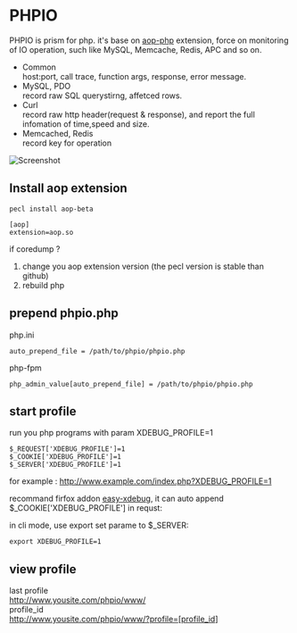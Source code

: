 # PHPIO
PHPIO is prism for php. it's base on [aop-php](http://aop-php.github.com) extension, force on monitoring of IO operation, such like MySQL, Memcache, Redis, APC and so on.

* Common  
host:port, call trace, function args, response, error message.
* MySQL, PDO    
record raw SQL querystirng, affetced rows.
* Curl  
record raw http header(request & response), and report the full infomation of time,speed and size.
* Memcached, Redis  
record key for operation


![Screenshot](//raw.github.com/hemon/phpio/master/www/img/screenshot.png)

## Install aop extension
```
pecl install aop-beta
```
```
[aop]  
extension=aop.so 
```
if coredump ?  
1. change you aop extension version (the pecl version is stable than github)  
2. rebuild php

## prepend phpio.php
php.ini  
```
auto_prepend_file = /path/to/phpio/phpio.php  
```
php-fpm  
```
php_admin_value[auto_prepend_file] = /path/to/phpio/phpio.php
```

## start profile
run you php programs with param XDEBUG_PROFILE=1  
```
$_REQUEST['XDEBUG_PROFILE']=1  
$_COOKIE['XDEBUG_PROFILE']=1  
$_SERVER['XDEBUG_PROFILE']=1  
```

for example : 
http://www.example.com/index.php?XDEBUG_PROFILE=1 

recommand firfox addon [easy-xdebug](https://addons.mozilla.org/firefox/addon/easy-xdebug-with-moveable-/), it can auto append $_COOKIE['XDEBUG_PROFILE'] in requst: 


in cli mode, use export set parame to $_SERVER:
```
export XDEBUG_PROFILE=1
```

## view profile
last profile  
http://www.yousite.com/phpio/www/  
profile_id  
http://www.yousite.com/phpio/www/?profile=[profile_id]

